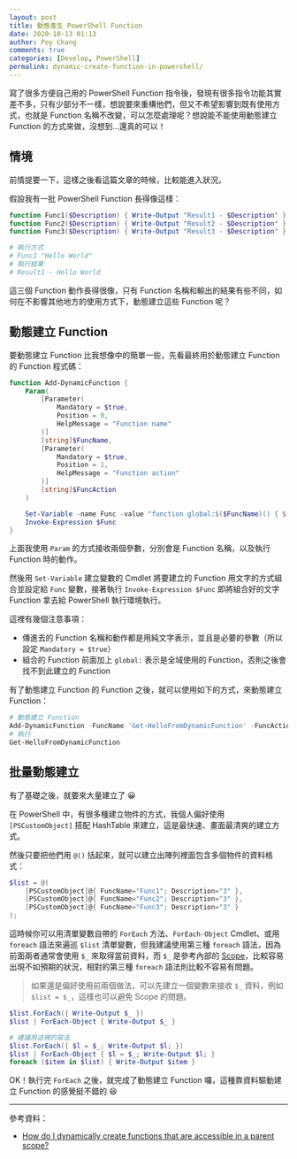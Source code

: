 ```yaml
---
layout: post
title: 動態產生 PowerShell Function
date: 2020-10-13 01:13
author: Poy Chang
comments: true
categories: [Develop, PowerShell]
permalink: dynamic-create-function-in-powershell/
---
```


寫了很多方便自己用的 PowerShell Function 指令後，發現有很多指令功能其實差不多，只有少部分不一樣，想說要來重構他們，但又不希望影響到既有使用方式，也就是 Function 名稱不改變，可以怎麼處理呢？想說能不能使用動態建立 Function 的方式來做，沒想到...還真的可以！

## 情境

前情提要一下，這樣之後看這篇文章的時候，比較能進入狀況。

假設我有一批 PowerShell Function 長得像這樣：

```ps1
function Func1($Description) { Write-Output "Result1 - $Description" }
function Func2($Description) { Write-Output "Result2 - $Description" }
function Func3($Description) { Write-Output "Result3 - $Description" }

# 執行方式
# Func1 "Hello World"
# 執行結果
# Result1 - Hello World
```

這三個 Function 動作長得很像，只有 Function 名稱和輸出的結果有些不同，如何在不影響其他地方的使用方式下，動態建立這些 Function 呢？

## 動態建立 Function

要動態建立 Function 比我想像中的簡單一些，先看最終用於動態建立 Function 的 Function 程式碼：

```ps1
function Add-DynamicFunction {
    Param(
        [Parameter(
            Mandatory = $true,
            Position = 0,
            HelpMessage = "Function name"
        )]
        [string]$FuncName,
        [Parameter(
            Mandatory = $true,
            Position = 1,
            HelpMessage = "Function action"
        )]
        [string]$FuncAction
    )

    Set-Variable -name Func -value "function global:$($FuncName)() { $($FuncAction) }"
    Invoke-Expression $Func
}
```

上面我使用 `Param` 的方式接收兩個參數，分別會是 Function 名稱，以及執行 Function 時的動作。

然後用 `Set-Variable` 建立變數的 Cmdlet 將要建立的 Function 用文字的方式組合並設定給 `Func` 變數，接著執行 `Invoke-Expression $Func` 即將組合好的文字 Function 拿去給 PowerShell 執行環境執行。

這裡有幾個注意事項：

* 傳進去的 Function 名稱和動作都是用純文字表示，並且是必要的參數（所以設定 `Mandatory = $true`）
* 組合的 Function 前面加上 `global:` 表示是全域使用的 Function，否則之後會找不到此建立的 Function

有了動態建立 Function 的 Function 之後，就可以使用如下的方式，來動態建立 Function：

```ps1
# 動態建立 Function
Add-DynamicFunction -FuncName 'Get-HelloFromDynamicFunction' -FuncAction 'Write-Output "Hello-Dynamic-Function..."'
# 執行
Get-HelloFromDynamicFunction
```

## 批量動態建立

有了基礎之後，就要來大量建立了 😀

在 PowerShell 中，有很多種建立物件的方式，我個人偏好使用 `[PSCustomObject]` 搭配 HashTable 來建立，這是最快速、畫面最清爽的建立方式。

然後只要把他們用 `@()` 括起來，就可以建立出陣列裡面包含多個物件的資料格式：

```ps1
$list = @(
    [PSCustomObject]@{ FuncName="Func1"; Description="3" },
    [PSCustomObject]@{ FuncName="Func2"; Description="3" },
    [PSCustomObject]@{ FuncName="Func3"; Description="3" }
);
```

這時候你可以用清單變數自帶的 `ForEach` 方法、`ForEach-Object` Cmdlet、或用 `foreach` 語法來遍巡 `$list` 清單變數，但我建議使用第三種 `foreach` 語法，因為前面兩者通常會使用 `$_` 來取得當前資料，而 `$_` 是參考內部的 [Scope](https://docs.microsoft.com/en-us/powershell/module/microsoft.powershell.core/about/about_scopes)，比較容易出現不如預期的狀況，相對的第三種 `foreach` 語法則比較不容易有問題。

>如果還是偏好使用前兩個做法，可以先建立一個變數來接收 `$_` 資料，例如 `$list = $_`，這樣也可以避免 Scope 的問題。

```ps1
$list.ForEach({ Write-Output $_ })
$list | ForEach-Object { Write-Output $_ }

# 建議用這裡的寫法
$list.ForEach({ $l = $_; Write-Output $l; })
$list | ForEach-Object { $l = $_; Write-Output $l; }
foreach ($item in $list) { Write-Output $item }
```

OK！執行完 `ForEach` 之後，就完成了動態建立 Function 囉，這種靠資料驅動建立 Function 的感覺挺不錯的 😆

----------

參考資料：

* [How do I dynamically create functions that are accessible in a parent scope?](https://stackoverflow.com/questions/1123634/how-do-i-dynamically-create-functions-that-are-accessible-in-a-parent-scope)

